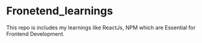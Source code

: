 # Fronetend_learnings
This repo is includes my learnings like ReactJs, NPM which are Essential for Frontend Development. 
